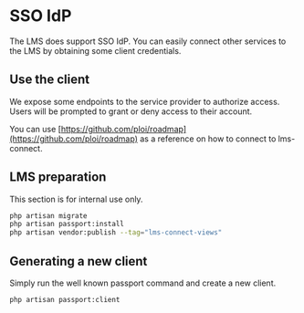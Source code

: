 # SSO IdP

The LMS does support SSO IdP. You can easily connect other services to the LMS by obtaining some client credentials.

## Use the client
We expose some endpoints to the service provider to authorize access. Users will be prompted to grant or deny access to their account.

You can use [https://github.com/ploi/roadmap](https://github.com/ploi/roadmap) as a reference on how to connect to lms-connect.

## LMS preparation
This section is for internal use only.

```Bash
php artisan migrate
php artisan passport:install
php artisan vendor:publish --tag="lms-connect-views"
```

## Generating a new client
Simply run the well known passport command and create a new client.
```Bash
php artisan passport:client
```
